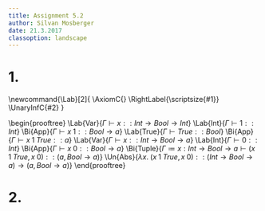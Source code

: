```yaml
---
title: Assignment 5.2
author: Silvan Mosberger
date: 21.3.2017
classoption: landscape
---
```


# 1.

\newcommand{\Lab}[2]{
\AxiomC{}
\RightLabel{\scriptsize{#1}}
\UnaryInfC{#2}
}

\begin{prooftree}
	\Lab{Var}{$\Gamma\vdash x :: Int \to Bool \to Int$}
	\Lab{Int}{$\Gamma\vdash 1 :: Int$}
	\Bi{App}{$\Gamma\vdash x\;1 :: Bool \to a$}
	\Lab{True}{$\Gamma\vdash True :: Bool$}
	\Bi{App}{$\Gamma\vdash x\;1\;True :: a$}
			\Lab{Var}{$\Gamma\vdash x :: Int\to Bool\to a$}
			\Lab{Int}{$\Gamma\vdash 0 :: Int$}
			\Bi{App}{$\Gamma\vdash x\;0 :: Bool\to a$}
	\Bi{Tuple}{$\Gamma\coloneqq x:Int\to Bool\to a\vdash (x\;1\;True, x\;0)::(a, Bool\to a)$}
	\Un{Abs}{$\lambda x.\;(x\;1\;True, x\;0) :: (Int \to Bool \to a) \to (a, Bool \to a)$}
\end{prooftree}

# 2.


